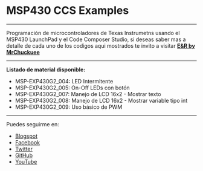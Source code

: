 # MSP430 CCS Examples
***
Programación de microcontroladores de Texas Instrumetns usando el MSP430 LaunchPad y el Code Composer Studio, si deseas saber mas a detalle de cada uno de los codigos aqui mostrados te invito a visitar [**E&R by MrChuckuee**](http://mrchunckuee.blogspot.mx/p/msp430-lauchpad-y-ccs.html)
***
**Listado de material disponible:**
- MSP-EXP430G2_004: LED Intermitente 
- MSP-EXP430G2_005: On-Off LEDs con botón 
- MSP-EXP430G2_007: Manejo de LCD 16x2 - Mostrar texto 
- MSP-EXP430G2_008: Manejo de LCD 16x2 - Mostrar variable tipo int
- MSP-EXP430G2_009: Uso básico de PWM

***
Puedes seguirme en:
- [Blogspot](http://mrchunckuee.blogspot.com)
- [Facebook](https://www.facebook.com/ElectronicayRobotica)
- [Twitter](https://twitter.com/MrChunckuee)
- [GitHub](https://github.com/MrChunckuee)
- [YouTube](https://www.youtube.com/user/mrchunckueepsr)

